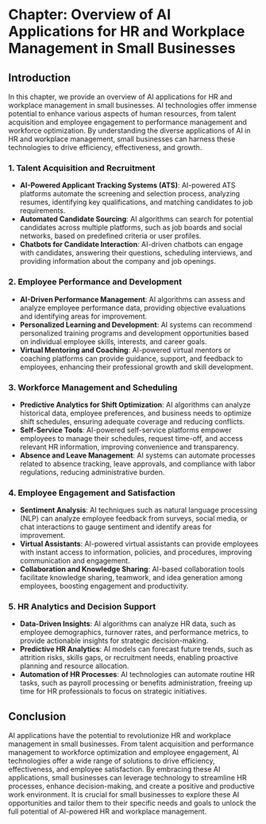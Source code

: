 Chapter: Overview of AI Applications for HR and Workplace Management in Small Businesses
========================================================================================

Introduction
------------

In this chapter, we provide an overview of AI applications for HR and workplace management in small businesses. AI technologies offer immense potential to enhance various aspects of human resources, from talent acquisition and employee engagement to performance management and workforce optimization. By understanding the diverse applications of AI in HR and workplace management, small businesses can harness these technologies to drive efficiency, effectiveness, and growth.

### 1. Talent Acquisition and Recruitment

* **AI-Powered Applicant Tracking Systems (ATS)**: AI-powered ATS platforms automate the screening and selection process, analyzing resumes, identifying key qualifications, and matching candidates to job requirements.
* **Automated Candidate Sourcing**: AI algorithms can search for potential candidates across multiple platforms, such as job boards and social networks, based on predefined criteria or user profiles.
* **Chatbots for Candidate Interaction**: AI-driven chatbots can engage with candidates, answering their questions, scheduling interviews, and providing information about the company and job openings.

### 2. Employee Performance and Development

* **AI-Driven Performance Management**: AI algorithms can assess and analyze employee performance data, providing objective evaluations and identifying areas for improvement.
* **Personalized Learning and Development**: AI systems can recommend personalized training programs and development opportunities based on individual employee skills, interests, and career goals.
* **Virtual Mentoring and Coaching**: AI-powered virtual mentors or coaching platforms can provide guidance, support, and feedback to employees, enhancing their professional growth and skill development.

### 3. Workforce Management and Scheduling

* **Predictive Analytics for Shift Optimization**: AI algorithms can analyze historical data, employee preferences, and business needs to optimize shift schedules, ensuring adequate coverage and reducing conflicts.
* **Self-Service Tools**: AI-powered self-service platforms empower employees to manage their schedules, request time-off, and access relevant HR information, improving convenience and transparency.
* **Absence and Leave Management**: AI systems can automate processes related to absence tracking, leave approvals, and compliance with labor regulations, reducing administrative burden.

### 4. Employee Engagement and Satisfaction

* **Sentiment Analysis**: AI techniques such as natural language processing (NLP) can analyze employee feedback from surveys, social media, or chat interactions to gauge sentiment and identify areas for improvement.
* **Virtual Assistants**: AI-powered virtual assistants can provide employees with instant access to information, policies, and procedures, improving communication and engagement.
* **Collaboration and Knowledge Sharing**: AI-based collaboration tools facilitate knowledge sharing, teamwork, and idea generation among employees, boosting engagement and productivity.

### 5. HR Analytics and Decision Support

* **Data-Driven Insights**: AI algorithms can analyze HR data, such as employee demographics, turnover rates, and performance metrics, to provide actionable insights for strategic decision-making.
* **Predictive HR Analytics**: AI models can forecast future trends, such as attrition risks, skills gaps, or recruitment needs, enabling proactive planning and resource allocation.
* **Automation of HR Processes**: AI technologies can automate routine HR tasks, such as payroll processing or benefits administration, freeing up time for HR professionals to focus on strategic initiatives.

Conclusion
----------

AI applications have the potential to revolutionize HR and workplace management in small businesses. From talent acquisition and performance management to workforce optimization and employee engagement, AI technologies offer a wide range of solutions to drive efficiency, effectiveness, and employee satisfaction. By embracing these AI applications, small businesses can leverage technology to streamline HR processes, enhance decision-making, and create a positive and productive work environment. It is crucial for small businesses to explore these AI opportunities and tailor them to their specific needs and goals to unlock the full potential of AI-powered HR and workplace management.
